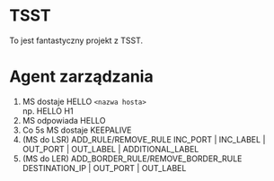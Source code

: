 # TSST

To jest fantastyczny projekt z TSST.

# Agent zarządzania

1. MS dostaje HELLO `<nazwa hosta>`  
  np. HELLO H1
2. MS odpowiada HELLO
3. Co 5s MS dostaje KEEPALIVE
4. (MS do LSR) ADD_RULE/REMOVE_RULE INC_PORT | INC_LABEL | OUT_PORT | OUT_LABEL | ADDITIONAL_LABEL
5. (MS do LER) ADD_BORDER_RULE/REMOVE_BORDER_RULE DESTINATION_IP | OUT_PORT | OUT_LABEL

